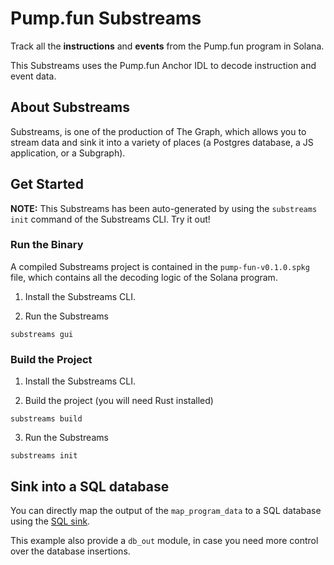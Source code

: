 # Pump.fun Substreams

Track all the **instructions** and **events** from the Pump.fun program in Solana.

This Substreams uses the Pump.fun Anchor IDL to decode instruction and event data.

## About Substreams

Substreams, is one of the production of The Graph, which allows you to stream data and sink it into a variety of places (a Postgres database, a JS application, or a Subgraph).

## Get Started

**NOTE:** This Substreams has been auto-generated by using the `substreams init` command of the Substreams CLI. Try it out!

### Run the Binary

A compiled Substreams project is contained in the `pump-fun-v0.1.0.spkg` file, which contains all the decoding logic of the Solana program.

1. Install the Substreams CLI.

2. Run the Substreams

```
substreams gui
```

### Build the Project

1. Install the Substreams CLI.

2. Build the project (you will need Rust installed)

```
substreams build
```

3. Run the Substreams

```
substreams init
```

## Sink into a SQL database

You can directly map the output of the `map_program_data` to a SQL database using the [SQL sink](https://docs.substreams.dev/how-to-guides/sinks/sql-sink).

This example also provide a `db_out` module, in case you need more control over the database insertions.
